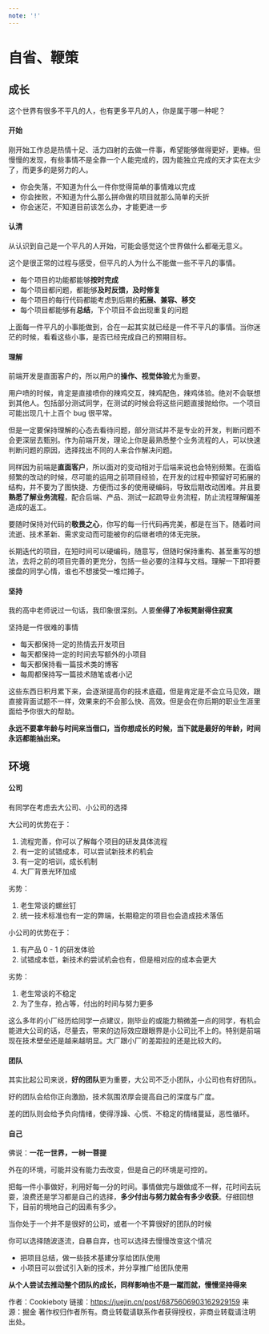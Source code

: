 ```yaml
---
note: '!'
---
```

# 自省、鞭策

## 成长

这个世界有很多不平凡的人，也有更多平凡的人，你是属于哪一种呢？

#### 开始

刚开始工作总是热情十足、活力四射的去做一件事，希望能够做得更好，更棒。但慢慢的发现，有些事情不是全靠一个人能完成的，因为能独立完成的天才实在太少了，而更多的是努力的人。

*   你会失落，不知道为什么一件你觉得简单的事情难以完成
*   你会挫败，不知道为什么那么拼命做的项目就那么简单的夭折
*   你会迷茫，不知道目前该怎么办，才能更进一步

#### 认清

从认识到自己是一个平凡的人开始，可能会感觉这个世界做什么都毫无意义。

这个是很正常的过程与感受，但平凡的人为什么不能做一些不平凡的事情。

*   每个项目的功能都能够**按时完成**
*   每个项目都问题，都能够**及时反馈，及时修复**
*   每个项目的每行代码都能考虑到后期的**拓展、兼容、移交**
*   每个项目都能够有**总结**，下个项目不会出现重复的问题

上面每一件平凡的小事能做到，合在一起其实就已经是一件不平凡的事情。当你迷茫的时候，看看这些小事，是否已经完成自己的预期目标。

#### 理解

前端开发是直面客户的，所以用户的**操作、视觉体验**尤为重要。

用户喷的时候，肯定是直接喷你的辣鸡交互，辣鸡配色，辣鸡体验。绝对不会联想到其他人。包括部分测试同学，在测试的时候会将这些问题直接抛给你。一个项目可能出现几十上百个 bug 很平常。

但是一定要保持理解的心态去看待问题，部分测试并不是专业的开发，判断问题不会更深层去甄别。作为前端开发，理论上你是最熟悉整个业务流程的人，可以快速判断问题的原因，选择找出不同的人来合作解决问题。

同样因为前端是**直面客户**，所以面对的变动相对于后端来说也会特别频繁。在面临频繁的改动的时候，尽可能的运用之前项目经验，在开发的过程中预留好可拓展的结构，并不要为了图快捷、方便而过多的使用硬编码，导致后期改动困难。并且要**熟悉了解业务流程**，配合后端、产品、测试一起疏导业务流程，防止流程理解偏差造成的返工。

要随时保持对代码的**敬畏之心**，你写的每一行代码再完美，都是在当下。随着时间流逝、技术革新、需求变动而可能被你的后继者喷的体无完肤。

长期迭代的项目，在短时间可以硬编码，随意写，但随时保持重构、甚至重写的想法，去将之前的项目完善的更充分，包括一些必要的注释与文档。理解一下即将要接盘的同学心情，谁也不想接受一堆烂摊子。

#### 坚持

我的高中老师说过一句话，我印象很深刻。人要**坐得了冷板凳耐得住寂寞**

坚持是一件很难的事情

*   每天都保持一定的热情去开发项目
*   每天都保持一定的时间去写额外的小项目
*   每天都保持看一篇技术类的博客
*   每周都保持写一篇技术随笔或者小记

这些东西日积月累下来，会逐渐提高你的技术底蕴，但是肯定是不会立马见效，跟直接背面试题不一样，效果来的不会那么快、高效。但是会在你后期的职业生涯里面给予你很大的帮助。

**永远不要拿年龄与时间来当借口，当你想成长的时候，当下就是最好的年龄，时间永远都能抽出来。**

## 环境

#### 公司

有同学在考虑去大公司、小公司的选择

大公司的优势在于：

1.  流程完善，你可以了解每个项目的研发具体流程
2.  有一定的试错成本，可以尝试新技术的机会
3.  有一定的培训，成长机制
4.  大厂背景光环加成

劣势：

1.  老生常谈的螺丝钉
2.  统一技术标准也有一定的弊端，长期稳定的项目也会造成技术落伍

小公司的优势在于：

1.  有产品 0 - 1 的研发体验
2.  试错成本低，新技术的尝试机会也有，但是相对应的成本会更大

劣势：

1.  老生常谈的不稳定
2.  为了生存，抢占等，付出的时间与努力更多

这么多年的小厂经历给同学一点建议，刚毕业的或能力稍微差一点的同学，有机会能进大公司的话，尽量去，带来的边际效应跟眼界是小公司比不上的。特别是前端现在技术壁垒还是越来越明显。大厂跟小厂的差距拉的还是比较大的。

#### 团队

其实比起公司来说，**好的团队**更为重要，大公司不乏小团队，小公司也有好团队。

好的团队会给你正向激励，技术氛围浓厚会提高自己的深度与广度。

差的团队则会给予负向情绪，使得浮躁、心慌、不稳定的情绪蔓延，恶性循环。

#### 自己

佛说：**一花一世界，一树一菩提**

外在的环境，可能并没有能力去改变，但是自己的环境是可控的。

把每一件小事做好，利用好每一分的时间。事情做完与跟做成不一样，花时间去玩耍，浪费还是学习都是自己的选择，**多少付出与努力就会有多少收获**。仔细回想下，目前的境地自己的因素有多少。

当你处于一个并不是很好的公司，或者一个不算很好的团队的时候

你可以选择随波逐流，自暴自弃，也可以选择去慢慢改变这个情况

*   把项目总结，做一些技术基建分享给团队使用
*   小项目可以尝试引入新的技术，并分享推广给团队使用

**从个人尝试去推动整个团队的成长，同样影响也不是一蹴而就，慢慢坚持得来**

作者：Cookieboty
链接：https://juejin.cn/post/6875606903162929159
来源：掘金
著作权归作者所有。商业转载请联系作者获得授权，非商业转载请注明出处。

